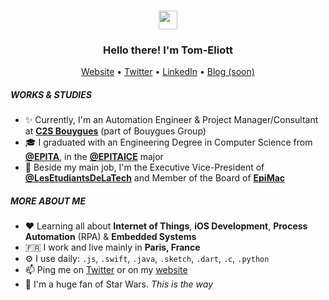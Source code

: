<h3 align="center"><img src="https://media.giphy.com/media/hvRJCLFzcasrR4ia7z/giphy.gif" width="30px"></h3>
<h3 align="center">Hello there! I'm Tom-Eliott</h3>
<p align="center">
  <a href="https://tomeliott.com">Website</a> •
  <a href="https://twitter.com/tomeliott">Twitter</a> •
  <a href="https://www.linkedin.com/in/tomeliott/">LinkedIn</a> •
  <a href="https://find3r.eu">Blog (soon)</a>
</p>

##### WORKS & STUDIES
- ✨ Currently, I'm an Automation Engineer & Project Manager/Consultant at [**C2S Bouygues**](https://www.c2s-bouygues.com) (part of Bouygues Group)
- 🎓 I graduated with an Engineering Degree in Computer Science from [**@EPITA**](https://www.github.com/epita), in the [**@EPITAICE**](https://www.github.com/epitaice) major
- 🍏 Beside my main job, I'm the Executive Vice-President of [**@LesEtudiantsDeLaTech**](https://www.github.com/lesetudiantsdelatech) and Member of the Board of [**EpiMac**](http://www.epimac.org)

##### MORE ABOUT ME
- ♥️ Learning all about **Internet of Things**, **iOS Development**, **Process Automation** (RPA) & **Embedded Systems**
- 🇫🇷 I work and live mainly in **Paris, France**
- ⚙️ I use daily: `.js`, `.swift`, `.java`, `.sketch`, `.dart`, `.c`, `.python`
- 📫 Ping me on [Twitter](https://twitter.com/tomeliott) or on my [website](https://tomeliott.com)
- 🚀 I'm a huge fan of Star Wars. *This is the way*
